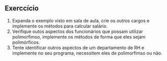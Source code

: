 ## Exerccício

1. Expanda o exemplo visto em sala de aula, crie os outros cargos e implemente os
métodos para calcular salário.
2. Verifique outos aspectos dos funcionários que possam utilizar polimorfimso,
implemente os métodos de forma que eles sejam polimórficos.
3. Tente identificar outros aspectos de um departamento de RH e implemente no
seu programa, necessitem eles de polimorfimso ou não.
